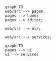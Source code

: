 ```mermaid
graph TD
web/src --> pages;
pages --> home;
pages --> editor;

web/src --> ui/;

web/src --> services;

```

```mermaid
graph TD
pages --> ui
ui --> services
```